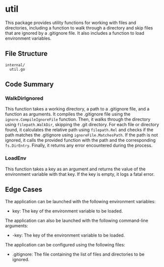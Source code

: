 # util

This package provides utility functions for working with files and directories, including a function to walk through a directory and skip files that are ignored by a .gitignore file. It also includes a function to load environment variables.

## File Structure

```
internal/
  util.go
```

## Code Summary

### WalkDirIgnored

This function takes a working directory, a path to a .gitignore file, and a function as arguments. It compiles the .gitignore file using the `ignore.CompileIgnoreFile` function. Then, it walks through the directory using `filepath.WalkDir`, skipping the .git directory. For each file or directory found, it calculates the relative path using `filepath.Rel` and checks if the path matches the .gitignore using `ignoreFile.MatchesPath`. If the path is not ignored, it calls the provided function with the path and the corresponding `fs.DirEntry`. Finally, it returns any error encountered during the process.

### LoadEnv

This function takes a key as an argument and returns the value of the environment variable with that key. If the key is empty, it logs a fatal error.

## Edge Cases

The application can be launched with the following environment variables:

- key: The key of the environment variable to be loaded.

The application can also be launched with the following command-line arguments:

- -key: The key of the environment variable to be loaded.

The application can be configured using the following files:

- .gitignore: The file containing the list of files and directories to be ignored.

